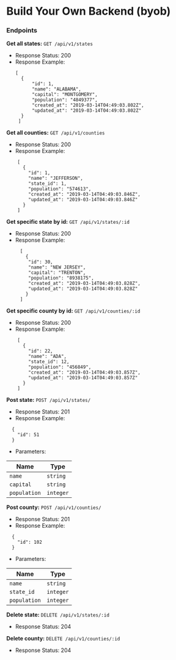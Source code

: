 # Build Your Own Backend (byob)

### Endpoints
**Get all states:** `GET /api/v1/states`
- Response Status: 200
- Response Example: 
  ```
  [
    {
        "id": 1,
        "name": "ALABAMA",
        "capital": "MONTGOMERY",
        "population": "4849377",
        "created_at": "2019-03-14T04:49:03.802Z",
        "updated_at": "2019-03-14T04:49:03.802Z"
    }
   ]
    ```

**Get all counties:** `GET /api/v1/counties`
- Response Status: 200
- Response Example: 
```
    [
      {
        "id": 1,
        "name": "JEFFERSON",
        "state_id": 1,
        "population": "574613",
        "created_at": "2019-03-14T04:49:03.846Z",
        "updated_at": "2019-03-14T04:49:03.846Z"
      }
    ]
```

**Get specific state by id:** `GET /api/v1/states/:id`
- Response Status: 200
- Response Example: 
```
     [
       {
        "id": 30,
        "name": "NEW JERSEY",
        "capital": "TRENTON",
        "population": "8938175",
        "created_at": "2019-03-14T04:49:03.828Z",
        "updated_at": "2019-03-14T04:49:03.828Z"
       }
     ]
```

**Get specific county by id:** `GET /api/v1/counties/:id`
- Response Status: 200
- Response Example: 
```
    [
      {
        "id": 22,
        "name": "ADA",
        "state_id": 12,
        "population": "456849",
        "created_at": "2019-03-14T04:49:03.857Z",
        "updated_at": "2019-03-14T04:49:03.857Z"
      }
    ]
```

**Post state:** `POST /api/v1/states/`
- Response Status: 201
- Response Example: 
```
  {
    "id": 51
  }
```
- Parameters:

| Name          | Type          |
| ------------- | ------------- |
| `name`        | `string`      |
| `capital`     | `string`      |
| `population`  | `integer`     |

**Post county:** `POST /api/v1/counties/`
- Response Status: 201
- Response Example: 
```
  {
    "id": 102
  }
```
- Parameters:

| Name          | Type          |
| ------------- | ------------- |
| `name`        | `string`      |
| `state_id`    | `integer`     |
| `population`  | `integer`     |

**Delete state:** `DELETE /api/v1/states/:id`
- Response Status: 204

**Delete county:** `DELETE /api/v1/counties/:id`
- Response Status: 204

